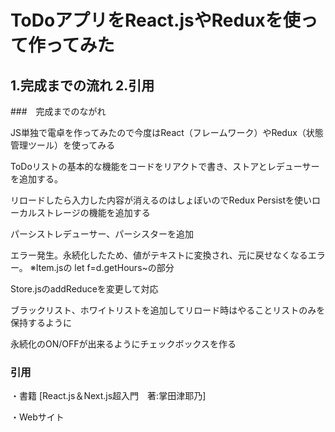 ToDoアプリをReact.jsやReduxを使って作ってみた
=================================

1.完成までの流れ
2.引用
---------------------------------

###　完成までのながれ

JS単独で電卓を作ってみたので今度はReact（フレームワーク）やRedux（状態管理ツール）を使ってみる

ToDoリストの基本的な機能をコードをリアクトで書き、ストアとレデューサーを追加する。

リロードしたら入力した内容が消えるのはしょぼいのでRedux Persistを使いローカルストレージの機能を追加する

パーシストレデューサー、パーシスターを追加

エラー発生。永続化したため、値がテキストに変換され、元に戻せなくなるエラー。
※Item.jsの let f=d.getHours~の部分

Store.jsのaddReduceを変更して対応

ブラックリスト、ホワイトリストを追加してリロード時はやることリストのみを保持するように

永続化のON/OFFが出来るようにチェックボックスを作る







### 引用

・書籍
[React.js＆Next.js超入門　著:掌田津耶乃]


・Webサイト
